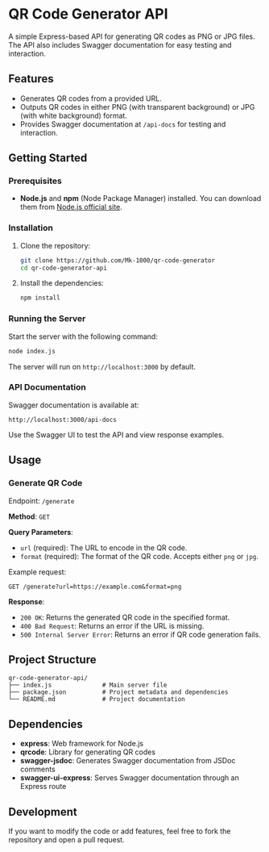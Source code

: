 # QR Code Generator API

A simple Express-based API for generating QR codes as PNG or JPG files. The API also includes Swagger documentation for easy testing and interaction.

## Features

- Generates QR codes from a provided URL.
- Outputs QR codes in either PNG (with transparent background) or JPG (with white background) format.
- Provides Swagger documentation at `/api-docs` for testing and interaction.

## Getting Started

### Prerequisites

- **Node.js** and **npm** (Node Package Manager) installed. You can download them from [Node.js official site](https://nodejs.org/).

### Installation

1. Clone the repository:

   ```bash
   git clone https://github.com/Mk-1000/qr-code-generator
   cd qr-code-generator-api
   ```

2. Install the dependencies:

   ```bash
   npm install
   ```

### Running the Server

Start the server with the following command:

```bash
node index.js
```

The server will run on `http://localhost:3000` by default.

### API Documentation

Swagger documentation is available at:

```
http://localhost:3000/api-docs
```

Use the Swagger UI to test the API and view response examples.

## Usage

### Generate QR Code

Endpoint: `/generate`

**Method**: `GET`

**Query Parameters**:

- `url` (required): The URL to encode in the QR code.
- `format` (required): The format of the QR code. Accepts either `png` or `jpg`.

Example request:

```http
GET /generate?url=https://example.com&format=png
```

**Response**:

- `200 OK`: Returns the generated QR code in the specified format.
- `400 Bad Request`: Returns an error if the URL is missing.
- `500 Internal Server Error`: Returns an error if QR code generation fails.

## Project Structure

```plaintext
qr-code-generator-api/
├── index.js              # Main server file
├── package.json          # Project metadata and dependencies
└── README.md             # Project documentation
```

## Dependencies

- **express**: Web framework for Node.js
- **qrcode**: Library for generating QR codes
- **swagger-jsdoc**: Generates Swagger documentation from JSDoc comments
- **swagger-ui-express**: Serves Swagger documentation through an Express route

## Development

If you want to modify the code or add features, feel free to fork the repository and open a pull request.